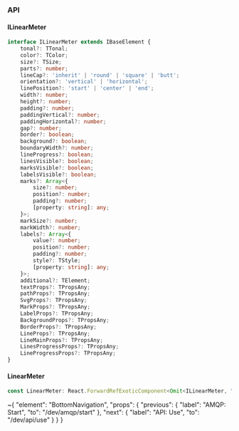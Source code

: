 

### API

#### ILinearMeter

```ts
interface ILinearMeter extends IBaseElement {
    tonal?: TTonal;
    color?: TColor;
    size?: TSize;
    parts?: number;
    lineCap?: 'inherit' | 'round' | 'square' | 'butt';
    orientation?: 'vertical' | 'horizontal';
    linePosition?: 'start' | 'center' | 'end';
    width?: number;
    height?: number;
    padding?: number;
    paddingVertical?: number;
    paddingHorizontal?: number;
    gap?: number;
    border?: boolean;
    background?: boolean;
    boundaryWidth?: number;
    lineProgress?: boolean;
    linesVisible?: boolean;
    marksVisible?: boolean;
    labelsVisible?: boolean;
    marks?: Array<{
        size?: number;
        position?: number;
        padding?: number;
        [property: string]: any;
    }>;
    markSize?: number;
    markWidth?: number;
    labels?: Array<{
        value?: number;
        position?: number;
        padding?: number;
        style?: TStyle;
        [property: string]: any;
    }>;
    additional?: TElement;
    textProps?: TPropsAny;
    pathProps?: TPropsAny;
    SvgProps?: TPropsAny;
    MarkProps?: TPropsAny;
    LabelProps?: TPropsAny;
    BackgroundProps?: TPropsAny;
    BorderProps?: TPropsAny;
    LineProps?: TPropsAny;
    LineMainProps?: TPropsAny;
    LinesProgressProps?: TPropsAny;
    LineProgressProps?: TPropsAny;
}
```

#### LinearMeter

```ts
const LinearMeter: React.ForwardRefExoticComponent<Omit<ILinearMeter, "ref"> & React.RefAttributes<unknown>>;
```


~{
  "element": "BottomNavigation",
  "props": {
    "previous": {
      "label": "AMQP: Start",
      "to": "/dev/amqp/start"
    },
    "next": {
      "label": "API: Use",
      "to": "/dev/api/use"
    }
  }
}
